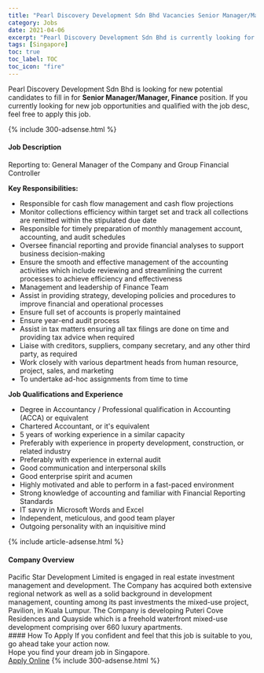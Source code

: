 ```yaml
---
title: "Pearl Discovery Development Sdn Bhd Vacancies Senior Manager/Manager, Finance" 
category: Jobs 
date: 2021-04-06 
excerpt: "Pearl Discovery Development Sdn Bhd is currently looking for suitable person to fill in the Senior Manager/Manager, Finance which based in Singapore" 
tags: [Singapore] 
toc: true 
toc_label: TOC 
toc_icon: "fire" 
--- 
```


<p>Pearl Discovery Development Sdn Bhd is looking for new potential candidates to fill in for <b>Senior Manager/Manager, Finance</b> position. If you currently looking for new job opportunities and qualified with the job desc, feel free to apply this job.
</p>{% include 300-adsense.html %} 
<div><div><h4>Job Description</h4></div><div><div><span><div><p>Reporting to: General Manager of the Company and Group Financial Controller</p><p><strong>Key Responsibilities:</strong></p><ul><li>Responsible for cash flow management and cash flow projections</li><li>Monitor collections efficiency within target set and track all collections are remitted within the stipulated due date</li><li>Responsible for timely preparation of monthly management account, accounting, and audit schedules</li><li>Oversee financial reporting and provide financial analyses to support business decision-making</li><li>Ensure the smooth and effective management of the accounting activities which include reviewing and streamlining the current processes to achieve efficiency and effectiveness</li><li>Management and leadership of Finance Team</li><li>Assist in providing strategy, developing policies and procedures to improve financial and operational processes</li><li>Ensure full set of accounts is properly maintained</li><li>Ensure year-end audit process</li><li>Assist in tax matters ensuring all tax filings are done on time and providing tax advice when required</li><li>Liaise with creditors, suppliers, company secretary, and any other third party, as required</li><li>Work closely with various department heads from human resource, project, sales, and marketing</li><li>To undertake ad-hoc assignments from time to time</li></ul><p><strong>Job Qualifications and Experience</strong></p><ul><li>Degree in Accountancy / Professional qualification in Accounting (ACCA) or equivalent</li><li>Chartered Accountant, or it's equivalent</li><li>5 years of working experience in a similar capacity</li><li>Preferably with experience in property development, construction, or related industry</li><li>Preferably with experience in external audit&#160;</li><li>Good communication and interpersonal skills</li><li>Good enterprise spirit and acumen</li><li>Highly motivated and able to perform in a fast-paced environment</li><li>Strong knowledge of accounting and familiar with Financial Reporting Standards&#160;</li><li>IT savvy in Microsoft Words and Excel</li><li>Independent, meticulous, and good team player</li><li>Outgoing personality with an inquisitive mind</li></ul></div></span></div></div></div> 
{% include article-adsense.html %} 
<div><div><h4>Company Overview</h4></div><div><div><span><div><div>
	Pacific Star Development Limited is engaged in real estate investment management and development. The Company has acquired both extensive regional network as well as a solid background in development management, counting among its past investments the mixed-use project, Pavilion, in Kuala Lumpur. The Company is developing Puteri Cove Residences and Quayside which is a freehold waterfront mixed-use development comprising over 660 luxury apartments.&#160;</div></div></span></div></div></div> 
#### How To Apply 
If you confident and feel that this job is suitable to you, go ahead take your action now. <br/> 
Hope you find your dream job in Singapore. <br/> 
<a href="https://www.jobstreet.com.my/en/job/senior-manager-manager-finance-8456515/origin/sg?jobId=jobstreet-sg-job-8456515&" class="btn btn--info" target="_blank" rel="nofollow noopenner">Apply Online</a> 
{% include 300-adsense.html %} 